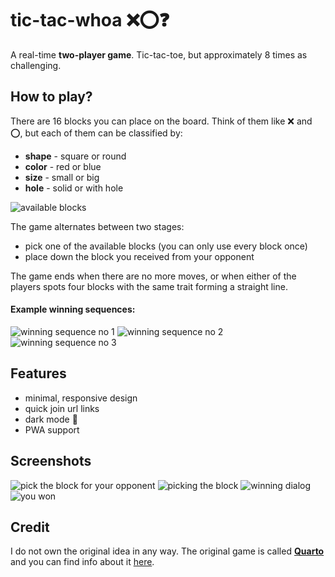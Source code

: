 # tic-tac-whoa ❌⭕❓
A real-time **two-player game**. Tic-tac-toe, but approximately 8 times as challenging.

## How to play?
There are 16 blocks you can place on the board. Think of them like ❌ and ⭕, but each of them can be classified by:
* **shape** - square or round
* **color** - red or blue
* **size** - small or big
* **hole** - solid or with hole

![available blocks](https://i.imgur.com/tUJavCR.png)

The game alternates between two stages:
* pick one of the available blocks (you can only use every block once)
* place down the block you received from your opponent

The game ends when there are no more moves, or when either of the players spots four blocks with the same trait forming a straight line.
#### Example winning sequences:

![winning sequence no 1](https://i.imgur.com/epQaM4v.png)
![winning sequence no 2](https://i.imgur.com/O6yHc53.png)
![winning sequence no 3](https://i.imgur.com/GvJvVDG.png)


## Features
* minimal, responsive design
* quick join url links
* dark mode 🌙
* PWA support

## Screenshots
![pick the block for your opponent](https://i.imgur.com/eiAI46D.png)
![picking the block](https://i.imgur.com/Vjhuvcd.png)
![winning dialog](https://i.imgur.com/PjQTZv3.png)
![you won](https://i.imgur.com/KrTQLLm.png)

## Credit
I do not own the original idea in any way. The original game is called **[Quarto](https://en.wikipedia.org/wiki/Quarto_(board_game))** and you can find info about it [here](https://en.wikipedia.org/wiki/Quarto_(board_game)).
